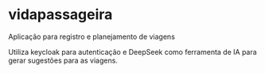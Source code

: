 # vidapassageira
Aplicação para registro e planejamento de viagens

Utiliza keycloak para autenticação e DeepSeek como ferramenta de IA para gerar sugestões para as viagens.
